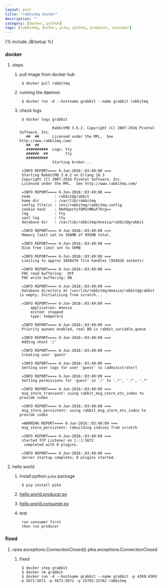 ```yaml
---
layout: post
title: "rabbitmq docker"
description: ""
category: [docker, python]
tags: [rabbitmq, docker, pika, python, producer, consumer]
---
```

{% include JB/setup %}


### docker

1. steps

    1. pull image from docker hub

            $ docker pull rabbitmq

    1. running the daemon

            $ docker run -d --hostname grabbit --name grabbit rabbitmq

    1. check logs

            $ docker logs grabbit

                          RabbitMQ 3.6.2. Copyright (C) 2007-2016 Pivotal Software, Inc.
              ##  ##      Licensed under the MPL.  See http://www.rabbitmq.com/
              ##  ##
              ##########  Logs: tty
              ######  ##        tty
              ##########
                          Starting broker...

            =INFO REPORT==== 6-Jun-2016::03:49:08 ===
            Starting RabbitMQ 3.6.2 on Erlang 18.3
            Copyright (C) 2007-2016 Pivotal Software, Inc.
            Licensed under the MPL.  See http://www.rabbitmq.com/

            =INFO REPORT==== 6-Jun-2016::03:49:08 ===
            node           : rabbit@grabbit
            home dir       : /var/lib/rabbitmq
            config file(s) : /etc/rabbitmq/rabbitmq.config
            cookie hash    : OmX9qesYyfQMInMBuF76rg==
            log            : tty
            sasl log       : tty
            database dir   : /var/lib/rabbitmq/mnesia/rabbit@grabbit

            =INFO REPORT==== 6-Jun-2016::03:49:08 ===
            Memory limit set to 398MB of 995MB total.

            =INFO REPORT==== 6-Jun-2016::03:49:08 ===
            Disk free limit set to 50MB

            =INFO REPORT==== 6-Jun-2016::03:49:08 ===
            Limiting to approx 1048476 file handles (943626 sockets)

            =INFO REPORT==== 6-Jun-2016::03:49:08 ===
            FHC read buffering:  OFF
            FHC write buffering: ON

            =INFO REPORT==== 6-Jun-2016::03:49:09 ===
            Database directory at /var/lib/rabbitmq/mnesia/rabbit@grabbit is empty. Initialising from scratch...

            =INFO REPORT==== 6-Jun-2016::03:49:09 ===
                application: mnesia
                exited: stopped
                type: temporary

            =INFO REPORT==== 6-Jun-2016::03:49:09 ===
            Priority queues enabled, real BQ is rabbit_variable_queue

            =INFO REPORT==== 6-Jun-2016::03:49:09 ===
            Adding vhost '/'

            =INFO REPORT==== 6-Jun-2016::03:49:09 ===
            Creating user 'guest'

            =INFO REPORT==== 6-Jun-2016::03:49:09 ===
            Setting user tags for user 'guest' to [administrator]

            =INFO REPORT==== 6-Jun-2016::03:49:09 ===
            Setting permissions for 'guest' in '/' to '.*', '.*', '.*'

            =INFO REPORT==== 6-Jun-2016::03:49:09 ===
            msg_store_transient: using rabbit_msg_store_ets_index to provide index

            =INFO REPORT==== 6-Jun-2016::03:49:09 ===
            msg_store_persistent: using rabbit_msg_store_ets_index to provide index

            =WARNING REPORT==== 6-Jun-2016::03:49:09 ===
            msg_store_persistent: rebuilding indices from scratch

            =INFO REPORT==== 6-Jun-2016::03:49:09 ===
            started TCP Listener on [::]:5672
             completed with 0 plugins.

            =INFO REPORT==== 6-Jun-2016::03:49:09 ===
            Server startup complete; 0 plugins started.

1. hello world

    1. install python `pika` package

            $ pip install pika

    1. [hello.world.producer.py](https://github.com/gree2/hobby/blob/master/python/p.rabbitmq/hello.world.producer.py)

    1. [hello.world.consumer.py](https://github.com/gree2/hobby/blob/master/python/p.rabbitmq/hello.world.consumer.py)

    1. test

            run consumer first
            then run producer

### fixed

1. raise exceptions.ConnectionClosed() pika.exceptions.ConnectionClosed

    1. fixed

            $ docker stop grabbit
            $ docker rm grabbit
            $ docker run -d --hostname grabbit --name grabbit -p 4369:4369 -p 5671:5671 -p 5672:5672 -p 25762:25762 rabbitmq

